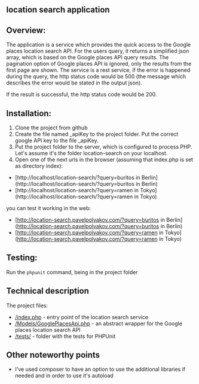 ## location search application

## Overview:
The application is a service which provides the quick access to the Google places location search API.
For the users query, it returns a simplified json array, which is based on the Google places API query results.
The pagination option of Google places API is ignored, only the results from the first page are shown.
The service is a rest service, if the error is happened during the query, the http status code would be 500 (the message which describes the error would be stated in the output json).

If the result is successful, the http status code would be 200.

## Installation:
1. Clone the project from github
1. Create the file named _apiKey to the project folder. Put the correct google API key to the file _apiKey.
2. Put the project folder to the server, which is configured to process PHP. Let's assume it's the folder location-search on your localhost.
3. Open one of the next urls in the browser (assuming that index.php is set as directory index):
  * [http://localhost/location-search/?query=buritos in Berlin](http://localhost/location-search/?query=buritos in Berlin)
  * [http://localhost/location-search/?query=ramen in Tokyo](http://localhost/location-search/?query=ramen in Tokyo)

you can test it working in the web:

* [http://location-search.pavelpolyakov.com/?query=buritos in Berlin](http://location-search.pavelpolyakov.com/?query=buritos in Berlin)
* [http://location-search.pavelpolyakov.com/?query=ramen in Tokyo](http://location-search.pavelpolyakov.com/?query=ramen in Tokyo)


## Testing:
Run the ```phpunit``` command, being in the project folder

## Technical description
The project files:
* [/index.php](/index.php) - entry point of the location search service
* [/Models/GooglePlacesApi.php](/Models/GooglePlacesApi.php) - an abstract wrapper for the Google places location search API
* [/tests/](/tests/) - folder with the tests for PHPUnit

## Other noteworthy points
* I've used composer to have an option to use the additional libraries if needed and in order to use it's autoload
